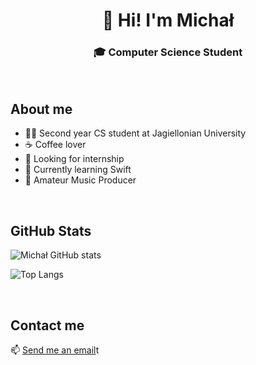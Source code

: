 <h1 align = center> 👋 Hi! I'm Michał

<h3 align = center> 🎓 Computer Science Student </h3>

<br>

## About me

- 👨‍🎓 Second year CS student at Jagiellonian University
- ☕️ Coffee lover
- 💼 Looking for internship
- 🌱 Currently learning Swift
- 🎹 Amateur Music Producer

<br>

## GitHub Stats

![Michał GitHub stats](https://github-readme-stats.vercel.app/api?username=michalzuch&hide=stars,prs,issues,contribs&count_private=true&show_icons=true&theme=github_dark&include_all_commits=true)

![Top Langs](https://github-readme-stats.vercel.app/api/top-langs/?username=michalzuch&langs_count=10&theme=github_dark&layout=compact)

<br>

## Contact me

📫 [Send me an email](mailto:claves_regency0y@icloud.com)t
